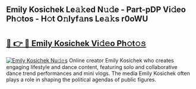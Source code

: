 ## Emily Kosichek Le𝚊𝚔ed N𝚞𝚍e - Part-pDP Vi𝚍eo Ph𝚘tos - H𝚘t O𝚗lyf𝚊ns Le𝚊𝚔s r0oWU

# <h2><a href="http://hf2dfj.feru.top/?c=Emily+Kosichek">🔗 👉 🔴 Emily Kosichek Vi𝚍𝚎o Ph𝚘t𝚘𝚜</a></h2>

[![Emily Kosichek Nu𝚍𝚎s](https://i.imgur.com/0TWrTi3.gif)](http://hf2dfj.feru.top/?c=Emily+Kosichek)
Online creator Emily Kosichek who creates engaging lifestyle and dance content, featuring solo and collaborative dance trend performances and mini vlogs. The media Emily Kosichek often plays a role in shaping the political agendas of public figures. 
